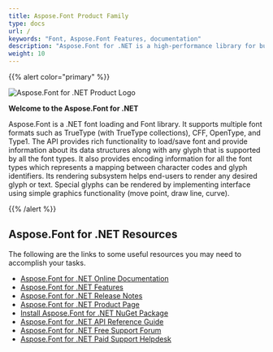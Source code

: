 ```yaml
---
title: Aspose.Font Product Family
type: docs
url: /
keywords: "Font, Aspose.Font Features, documentation"
description: "Aspose.Font for .NET is a high-performance library for building fonts processing applicaitons in .NET."
weight: 10
---
```


{{% alert color="primary" %}}

![Aspose.Font for .NET Product Logo](home_1.png)

**Welcome to the Aspose.Font for .NET**

Aspose.Font is a .NET font loading and Font library. It supports multiple font formats such as TrueType (with TrueType collections), CFF, OpenType, and Type1. The API provides rich functionality to load/save font and provide information about its data structures along with any glyph that is supported by all the font types. It also provides encoding information for all the font types which represents a mapping between character codes and glyph identifiers. Its rendering subsystem helps end-users to render any desired glyph or text. Special glyphs can be rendered by implementing interface using simple graphics functionality (move point, draw line, curve).

{{% /alert %}}

## **Aspose.Font for .NET Resources**

The following are the links to some useful resources you may need to accomplish your tasks.

- [Aspose.Font for .NET Online Documentation](net)
- [Aspose.Font for .NET Features](net/feature-list)
- [Aspose.Font for .NET Release Notes](net/release-notes)
- [Aspose.Font for .NET Product Page](https://products.aspose.com/font/net)
- [Install Aspose.Font for .NET NuGet Package](https://www.nuget.org/packages/Aspose.Font/)
- [Aspose.Font for .NET API Reference Guide](https://apireference.aspose.com/font/net)
- [Aspose.Font for .NET Free Support Forum](https://forum.aspose.com/c/font)
- [Aspose.Font for .NET Paid Support Helpdesk](https://helpdesk.aspose.com/)
